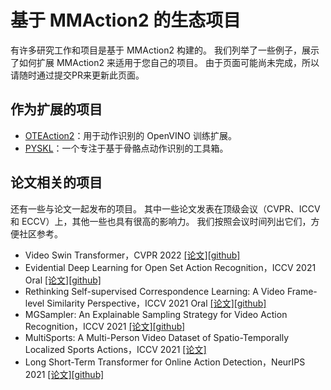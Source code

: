 # 基于 MMAction2 的生态项目

有许多研究工作和项目是基于 MMAction2 构建的。
我们列举了一些例子，展示了如何扩展 MMAction2 来适用于您自己的项目。
由于页面可能尚未完成，所以请随时通过提交PR来更新此页面。

## 作为扩展的项目

- [OTEAction2](https://github.com/openvinotoolkit/mmaction2)：用于动作识别的 OpenVINO 训练扩展。
- [PYSKL](https://github.com/kennymckormick/pyskl)：一个专注于基于骨骼点动作识别的工具箱。

## 论文相关的项目

还有一些与论文一起发布的项目。
其中一些论文发表在顶级会议（CVPR、ICCV 和 ECCV）上，其他一些也具有很高的影响力。
我们按照会议时间列出它们，方便社区参考。

- Video Swin Transformer，CVPR 2022 [\[论文\]](https://arxiv.org/abs/2106.13230)[\[github\]](https://github.com/SwinTransformer/Video-Swin-Transformer)
- Evidential Deep Learning for Open Set Action Recognition，ICCV 2021 Oral [\[论文\]](https://arxiv.org/abs/2107.10161)[\[github\]](https://github.com/Cogito2012/DEAR)
- Rethinking Self-supervised Correspondence Learning: A Video Frame-level Similarity Perspective，ICCV 2021 Oral [\[论文\]](https://arxiv.org/abs/2103.17263)[\[github\]](https://github.com/xvjiarui/VFS)
- MGSampler: An Explainable Sampling Strategy for Video Action Recognition，ICCV 2021 [\[论文\]](https://arxiv.org/abs/2104.09952)[\[github\]](https://github.com/MCG-NJU/MGSampler)
- MultiSports: A Multi-Person Video Dataset of Spatio-Temporally Localized Sports Actions，ICCV 2021 [\[论文\]](https://arxiv.org/abs/2105.07404)
- Long Short-Term Transformer for Online Action Detection，NeurIPS 2021 [\[论文\]](https://arxiv.org/abs/2107.03377)[\[github\]](https://github.com/amazon-research/long-short-term-transformer)
